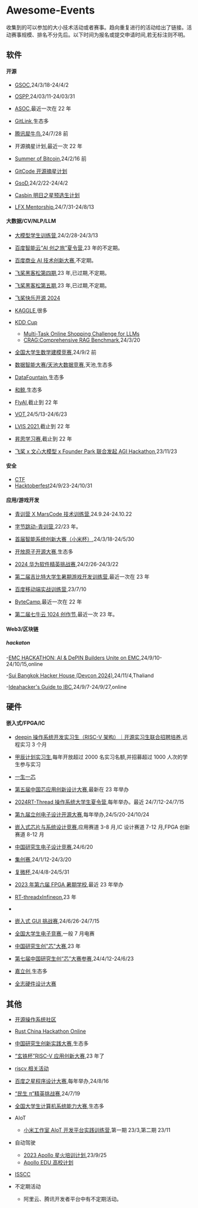 # Awesome-Events

收集到的可以参加的大小技术活动或者赛事。趋向重复进行的活动给出了链接。活动赛事规模、排名不分先后。以下时间为报名或提交申请时间,若无标注则不明。

## 软件

#### 开源

- [GSOC](https://summerofcode.withgoogle.com/),24/3/18-24/4/2

- [OSPP](https://summer-ospp.ac.cn/),24/03/11-24/03/31

- [ASOC](https://asoc2022.opensource.alibaba.com/),最近一次在 22 年

- [GitLink](https://www.gitlink.org.cn/competitions),生态多

- [腾讯犀牛鸟](https://opensource.tencent.com//summer-of-code),24/7/28 前

- 开源摘星计划,最近一次 22 年

- [Summer of Bitcoin](https://www.summerofbitcoin.org/),24/2/16 前

- [GitCode 开源摘星计划](https://gitcode.com/g-star/apply)

- [GsoD](https://developers.google.com/season-of-docs?hl=zh-cn),24/2/22-24/4/2

- [Casbin 明日之星预选生计划](https://github.com/casbin/Talent2025)

- [LFX Mentorship](https://bbs.huaweicloud.com/blogs/432571),24/7/31-24/8/13

#### 大数据/CV/NLP/LLM

- [大模型学生训练营](https://mp.weixin.qq.com/s/IO8bNy3q8y6UbD79zyImJg),24/2/28-24/3/13

- [百度智能云“AI 创之旅”夏令营](https://mp.weixin.qq.com/s/D1pTK5eJZf9ruGdB_oKSFg),23 年的不定期。

- [百度商业 AI 技术创新大赛](https://mp.weixin.qq.com/s/L7vd878_P93O4Ydr59cuFA),不定期。

- [飞桨黑客松第四期](https://github.com/PaddlePaddle/Paddle/issues/51281#paddlefamily),23 年,已过期,不定期。

- [飞桨黑客松第五期](https://github.com/PaddlePaddle/Paddle/issues/57262),23 年,已过期,不定期。

- [飞桨快乐开源 2024](https://github.com/PaddlePaddle/Paddle/issues/61482)

- [KAGGLE](https://www.kaggle.com/competitions),很多

- [KDD Cup](https://www.kdd.org/kdd-cup)

  - [Multi-Task Online Shopping Challenge for LLMs](https://www.aicrowd.com/challenges/amazon-kdd-cup-2024-multi-task-online-shopping-challenge-for-llms)
  - [CRAG:Comprehensive RAG Benchmark](https://www.aicrowd.com/challenges/meta-comprehensive-rag-benchmark-kdd-cup-2024),24/3/20

- [全国大学生数学建模竞赛](http://www.mcm.edu.cn/),24/9/2 前

- [数据智能大赛/天池大数据竞赛](https://tianchi.aliyun.com/competition/activeList),天池,生态多

- [DataFountain](https://www.datafountain.cn/competitions?type=3&selectedCategory=3&selectedType=-1&tagCode=),生态多

- [和鲸](https://www.heywhale.com/home/competition),生态多

- [FlyAI](https://www.flyai.com/),截止到 22 年

- [VOT](https://www.votchallenge.net/),24/5/13-24/6/23

- [LVIS 2021](https://cocodataset.org/#home),截止到 22 年

- [昇思学习赛](https://mp.weixin.qq.com/s/v8rrfPiM9rfS9g7Nb-0-pQ),截止到 22 年

- [飞桨 x 文心大模型 x Founder Park 联合发起 AGI Hackathon](https://www.oschina.net/event/2331412),23/11/23

#### 安全

- [CTF](https://www.ctfhub.com/#/calendar)
- [Hacktoberfest](https://hacktoberfest.com/)24/9/23-24/10/31

#### 应用/游戏开发

- [青训营 X MarsCode 技术训练营](https://juejin.cn/post/7417847509748400164),24.9.24-24.10.22

- [字节跳动-青训营](https://youthcamp.bytedance.com/),22/23 年。

- [首届智能系统创新大赛（小米杯）](https://mp.weixin.qq.com/s/sUKQ3IKPuBlgLGKuE-GOzQ),24/3/18-24/5/30

- [开放原子开源大赛](https://competition.atomgit.com/competition),生态多

- [2024 华为软件精英挑战赛](https://mp.weixin.qq.com/s/_hkLqVCPavqtsbSyFMZRhQ),24/2/26-24/3/22

- [第二届吉比特大学生暑期游戏开发训练营](https://mp.weixin.qq.com/s/SEGCfFWNaHbumCblX6txOg),最近一次在 23 年

- [百度移动端实战训练营](https://mp.weixin.qq.com/s/jXWsLSljf54C_TPjOv2qGg),23/7/10

- [ByteCamp](https://bytecamp.toutiao.com/),最近一次在 22 年

- [第二届七牛云 1024 创作节](https://www.qiniu.com/activity/detail/651297ed0d50912d3d53307b?from=0011),最近一次 23 年。

#### Web3/区块链

##### hackaton

-[EMC HACKATHON: AI & DePIN Builders Unite on EMC](https://dorahacks.io/hackathon/emc-hackathon/detail),24/9/10-24/10/15,online

-[Sui Bangkok Hacker House (Devcon 2024)](https://lu.ma/sui-bkk-hh-2024),24/11/4,Thaliand

-[Ideahacker's Guide to IBC](https://dorahacks.io/org/2460/hackathon),24/9/7-24/9/27,online

## 硬件

#### 嵌入式/FPGA/IC

- [deepin 操作系统开发实习生（RISC-V 架构）｜开源实习生联合招聘培养](<[https://www.sifive.cn/press/sifive-joins-the-jiachen-project-to-create-a-prosperous-risc-v-ecosystem](https://www.deepin.org/zh/deepin-risc-v-intern-recruitment/#:~:text=%E7%94%B2%E8%BE%B0%E8%AE%A1%E5%88%92%E8%81%94%E5%90%88%E5%9F%B9%E5%85%BB%20%E9%A6%96%E6%AC%A1%E7%AD%BE%E7%BD%B2%E5%AE%9E%E4%B9%A0%E5%90%88%E5%90%8C%E4%B8%BA%E4%B8%89%E4%B8%AA%E6%9C%88%EF%BC%8C%E5%AE%9E%E4%B9%A0%E7%94%9F%E9%9A%8F%E6%97%B6%E5%8F%AF%E4%BB%A5%E5%8A%A0%E5%85%A5%E5%92%8C%E9%80%80%E5%87%BA%EF%BC%8C%E5%AE%9E%E4%B9%A0%E8%AF%81%E6%98%8E%E4%BB%A5%E5%90%88%E5%90%8C%E7%94%9F%E6%95%88%E8%87%B3%E5%AE%9E%E9%99%85%E9%80%80%E5%87%BA%E4%B9%8B%E6%97%A5%E4%B8%BA%E5%87%86%E3%80%82%20%E9%A6%96%E6%AC%A1%E7%AD%BE%E7%BD%B2%E5%AE%9E%E4%B9%A0%E4%B8%BA,%E5%BC%80%E6%BA%90%E8%BF%9C%E7%A8%8B%E5%AE%9E%E4%B9%A0%E3%80%82%20PLCT%20%E5%AE%9E%E9%AA%8C%E5%AE%A4%E6%98%AF%E6%9C%AC%E6%AC%A1%E5%AE%9E%E4%B9%A0%E5%B2%97%E4%BD%8D%E7%9A%84%E5%9F%B9%E5%85%BB%E6%89%BF%E6%8B%85%E7%BB%84%E7%BB%87%E3%80%82%20%E5%AE%9E%E4%B9%A0%E6%9C%9F%E6%BB%A1%E4%B9%8B%E5%90%8E%E5%AE%9E%E4%B9%A0%E7%94%9F%E5%8F%AF%E4%BB%A5%E8%87%AA%E7%94%B1%E4%B8%8E%E7%94%B2%E8%BE%B0%E8%AE%A1%E5%88%92%E6%88%90%E5%91%98%E4%BC%81%E4%B8%9A%E5%8D%8F%E5%95%86%E7%BB%AD%E7%AD%BE%EF%BC%8C%E6%9C%AC%E5%AE%9E%E4%B9%A0%E5%AF%B9%E5%90%8E%E7%BB%AD%E5%AE%9E%E4%B9%A0%E5%90%88%E5%90%8C%E6%B2%A1%E6%9C%89%E5%88%B6%E7%BA%A6%E5%85%B3%E7%B3%BB%EF%BC%8C%E5%AE%9E%E4%B9%A0%E5%BD%A2%E5%BC%8F%E4%B8%8E%E5%86%85%E5%AE%B9%E7%94%B1%E7%94%A8%E4%BA%BA%E5%8D%95%E4%BD%8D%E5%92%8C%E5%AE%9E%E4%B9%A0%E7%94%9F%E5%8F%8C%E6%96%B9%E8%87%AA%E8%A1%8C%E5%8D%8F%E5%AE%9A%E3%80%82)>),远程实习 3 个月

- [甲辰计划实习生](https://github.com/rv2036/weloveinterns/blob/master/open-internships.md),每年开放超过 2000 名实习名额,并招募超过 1000 人次的学生参与实习

- [一生一芯](https://oscpu.github.io/ysyx/)

- [第五届中国芯应用创新设计大赛](https://iaic.cecport.com/),最新在 23 年举办

- [2024RT-Thread 操作系统大学生夏令营](https://club.rt-thread.org/ask/article/3774d14a2c69c78b.html),每年举办。最近 24/7/12-24/7/15

- [第九届立创电子设计开源大赛](https://diy.szlcsc.com/?f=banner),每年举办,24/5/20-24/10/24

- [嵌入式芯片与系统设计竞赛](http://www.socchina.net/),应用赛道 3-8 月,IC 设计赛道 7-12 月,FPGA 创新赛道 8-12 月

- [中国研究生电子设计竞赛](https://cpipc.acge.org.cn/cw/hp/6),24/6/20

- [集创赛](http://univ.ciciec.com/),24/1/12-24/3/20

- [复微杯](https://fuweibei.com/),24/4/8-24/5/31

- [2023 年第六届 FPGA 暑期学校](https://mp.weixin.qq.com/s?__biz=MzU0MjQ2MzYxNQ==&mid=2247488915&idx=1&sn=78c7a541075e2cf762d2827b050c40c9&chksm=fb1b1683cc6c9f955424857afb6702515c78da5f480763e094d0f0ca76af70c2cbd9495a2611&mpshare=1&scene=23&srcid=0530qTcmyfN5HTElUkHGrIs2&sharer_sharetime=1685416982550&sharer_shareid=eca0b5ce80278a5f5fe298f9e5f1ca2c#rd),最近 23 年举办

- [RT-threadxInfineon](https://www.rt-thread.org/competition.html),23 年
-
- [嵌入式 GUI 挑战赛](https://www.rt-thread.org/competition2.html),24/6/26-24/7/15

- [全国大学生电子竞赛](http://nuedc.xjtu.edu.cn/),一般 7 月电赛

- [中国研究生创"芯"大赛](https://cpipc.acge.org.cn//cw/detail/10/2c90801886c67da80186ca65b4a203aa),23 年

- [第七届中国研究生创“芯”大赛参赛](https://cpipc.acge.org.cn/cw/detail/10/2c9080188eb768ce018ee67c83290c5a),24/4/12-24/6/23

- [嘉立创](https://maker.lceda.cn/),生态多

- [全志硬件设计大赛](https://mp.weixin.qq.com/s/WUt2029iiiZrgptBZzow2w)

## 其他

- [开源操作系统社区](https://os2edu.cn/homepage/)
- [Rust China Hackathon Online](https://rustcc.cn/article?id=2f922fd7-c20c-497c-8f02-89708a9fcaf1)
- [中国研究生创新实践大赛](https://cpipc.acge.org.cn/),生态多

- [“玄铁杯”RISC-V 应用创新大赛](https://xuantie.t-head.cn/development/activities/occ-xuantieCompetition?id=4199886224594374656),23 年了

- [riscv 相关活动](https://www.xrvm.cn/activity?spm=a2cl5.28329071.0.0.3447e2X8e2X8mK)

- [百度之星程序设计大赛](https://star.baidu.com/#/),每年举办,24/8/16

- [“民生 π”精英挑战赛](https://competition.nowcoder.com/118/introduce?channel=xttz_ms01#224),24/7/19

- [全国大学生计算机系统能力大赛](https://os.educg.net/#/),生态多

- AIoT
  - [小米工作室 AIoT 开发平台实践训练营](https://mp.weixin.qq.com/s/oo4vuAyhZSh8FRmzOv2UAg),第一期 23/3,第二期 23/11
- 自动驾驶

  - [2023 Apollo 星火培训计划](https://mp.weixin.qq.com/s/KzYVtmfE44PKUi7jrI-F2w),23/9/25
  - [Apollo EDU 高校计划](https://mp.weixin.qq.com/s/QIQDAn3KCssgrsSJTdqkOg)

- [ISSCC](https://www.isscc.org/)

- 不定期活动
  - 阿里云、腾讯开发者平台中有不定期活动。

